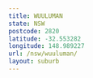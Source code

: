 ```yaml
---
title: WUULUMAN
state: NSW
postcode: 2820
latitude: -32.553282
longitude: 148.989227
url: /nsw/wuuluman/
layout: suburb
---
```

